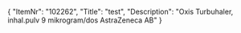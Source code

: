 {
  "ItemNr": "102262",
  "Title": "test",
  "Description": "Oxis Turbuhaler, inhal.pulv 9 mikrogram/dos AstraZeneca AB"
}